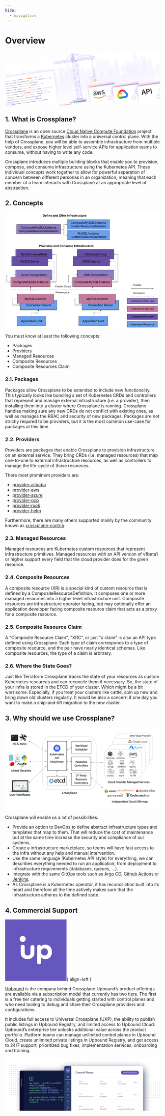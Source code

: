 ```yaml
---
hide:
  - navigation
---
```

# Overview

![Crossplane](assets/images/crossplane-banner-2.png)

## 1. What is Crossplane?

[Crossplane](https://crossplane.io/) is an open source [Cloud Native Compute Foundation](https://www.cncf.io/) project that transforms a [Kubernetes](https://kubernetes.io/) cluster into a universal control plane. With the help of Crossplane, you will be able to assemble infrastructure from multiple vendors, and expose higher level self-service APIs for application teams to consume, without having to write any code.

Crossplane introduces multiple building blocks that enable you to provision, compose, and consume infrastructure using the Kubernetes API. These individual concepts work together to allow for powerful separation of concern between different personas in an organization, meaning that each member of a team interacts with Crossplane at an appropriate level of abstraction.

## 2. Concepts

![Crossplane](assets/images/crossplane-composition-concepts.png)

You must know at least the following concepts:

- Packages
- Providers
- Managed Resources
- Composite Resources
- Composite Resources Claim

### 2.1. Packages

Packages allow Crossplane to be extended to include new functionality. This typically looks like bundling a set of Kubernetes CRDs and controllers that represent and manage external infrastructure (i.e. a provider), then installing them into a cluster where Crossplane is running. Crossplane handles making sure any new CRDs do not conflict with existing ones, as well as manages the RBAC and security of new packages. Packages are not strictly required to be providers, but it is the most common use-case for packages at this time.

### 2.2. Providers

Providers are packages that enable Crossplane to provision infrastructure on an external service. They bring CRDs (i.e. managed resources) that map one-to-one to external infrastructure resources, as well as controllers to manage the life-cycle of those resources.

There most prominent providers are:

- [provider-alibaba](https://github.com/crossplane/provider-alibaba)
- [provider-aws](https://github.com/crossplane/provider-aws)
- [provider-azure](https://github.com/crossplane/provider-azure)
- [provider-gcp](https://github.com/crossplane/provider-gcp)
- [provider-rook](https://github.com/crossplane/provider-rook)
- [provider-helm](https://github.com/crossplane/provider-helm)

Furthermore, there are many others supported mainly by the community known as [crossplane-contrib](https://github.com/crossplane-contrib)

### 2.3. Managed Resources

Managed resources are Kubernetes custom resources that represent infrastructure primitives. Managed resources with an API version of v1beta1 or higher support every field that the cloud provider does for the given resource.

### 2.4. Composite Resources

A composite resource (XR) is a special kind of custom resource that is defined by a CompositeResourceDefinition. It composes one or more managed resources into a higher level infrastructure unit. Composite resources are infrastructure operator facing, but may optionally offer an application developer facing composite resource claim that acts as a proxy for a composite resource.

### 2.5. Composite Resource Claim

A "Composite Resource Claim", "XRC", or just "a claim" is also an API type defined using Crossplane. Each type of claim corresponds to a type of composite resource, and the pair have nearly identical schemas. Like composite resources, the type of a claim is arbitrary.

### 2.6. Where the State Goes?

Just like Terraform Crossplane tracks the state of your resources as custom Kubernetes resources and can reconcile them if necessary. So, the state of your infra is stored in the ETCD of your cluster. Which might be a bit worrisome. Especially, if you treat your clusters like cattle, spin up new and bring down old clusters regularly. It would be also a concern if one day you want to make a ship-and-lift migration to the new cluster.

## 3. Why should we use Crossplane?

![Crossplane Architecture](assets/images/crossplane-architecture.png)

Crossplane will enable us a lot of possibilities:

- Provide an option to DevOps to define abstract infrastructure types and templates that map to them. That will reduce the cost of maintenance but at the same time increase the security and compliance of our systems.
- Create a infrastructure marketplace, so teams will have fast access to the infra without any help and manual intervention.
- Use the same language (Kubernetes API style) for everything, we can describes everything needed to run an application, from deployment to infrastructure requirements (databases, queues, …).
- Integrate with the same GitOps tools such as [Argo CD](https://argo-cd.readthedocs.io/en/stable/), [Github Actions](https://docs.github.com/es/actions) or [Jenkins](https://www.jenkins.io/).
- As Crossplane is a Kubernetes operator, it has reconciliation built into its heart and therefore all the time actively makes sure that the infrastructure adheres to the defined state.

## 4. Commercial Support

![Upbound](assets/images/upbound.jpg){ align=left }

[Upbound](https://www.upbound.io/) is the company behind Crossplane.Upbound’s product offerings are available via a subscription model that currently has two tiers. The first is a free tier catering to individuals getting started with control planes and who need tooling to debug and share their Crossplane providers and configurations.

It includes full access to Universal Crossplane (UXP), the ability to publish public listings in Upbound Registry, and limited access to Upbound Cloud. Upbound’s enterprise tier unlocks additional value across the product portfolio. Platform teams can manage unlimited control planes in Upbound Cloud, create unlimited private listings in Upbound Registry, and get access to 24/7 support, prioritized bug fixes, implementation services, onboarding and training.

![Upbound](assets/images/upbound-product.png)